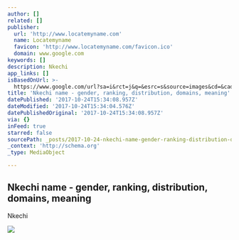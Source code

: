 ```yaml
---
author: []
related: []
publisher:
  url: 'http://www.locatemyname.com'
  name: Locatemyname
  favicon: 'http://www.locatemyname.com/favicon.ico'
  domain: www.google.com
keywords: []
description: Nkechi
app_links: []
isBasedOnUrl: >-
  https://www.google.com/url?sa=i&rct=j&q=&esrc=s&source=images&cd=&cad=rja&uact=8&ved=0ahUKEwjD_pr-yYnXAhUFZlAKHQvTBsMQjRwIBw&url=http%3A%2F%2Fwww.locatemyname.com%2Fname%2FNkechi&psig=AOvVaw37uvzZqno_dN5T-_t5UY6C&ust=1508945403078439
title: 'Nkechi name - gender, ranking, distribution, domains, meaning'
datePublished: '2017-10-24T15:34:08.957Z'
dateModified: '2017-10-24T15:34:04.576Z'
datePublishedOriginal: '2017-10-24T15:34:08.957Z'
via: {}
inFeed: true
starred: false
sourcePath: _posts/2017-10-24-nkechi-name-gender-ranking-distribution-domains-meanin.md
_context: 'http://schema.org'
_type: MediaObject

---
```

<article style=""><h1>Nkechi name - gender, ranking, distribution, domains, meaning</h1><p>Nkechi</p><img src="http://www.locatemyname.com/image/Nkechi.jpg" /></article>